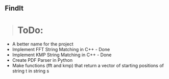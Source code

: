 ## FindIt

># ToDo:
- A better name for the project
- Implement FFT String Matching in C++ - Done
- Implement KMP String Matching in C++ - Done
- Create PDF Parser in Python
- Make functions (fft and kmp) that return a vector of starting positions of string t in string s
